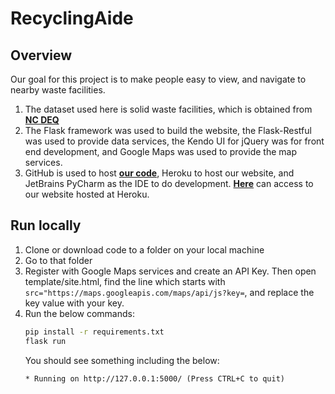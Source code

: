 # RecyclingAide

## Overview
Our goal for this project is to make people easy to view, and navigate to nearby waste facilities. 
1. The dataset used here is solid waste facilities, which is obtained from <a href="https://deq.nc.gov/about/divisions/waste-management/sw/data/facility-lists"><b>NC DEQ</b></a>
2. The Flask framework was used to build the website, the Flask-Restful was used to provide data services, the Kendo UI for jQuery was for front end development, and Google Maps was used to provide the map services.
3. GitHub is used to host <a href="https://github.com/yayazhao/RecyclingAide"><b>our code</b></a>, Heroku to host our website, and JetBrains PyCharm as the IDE to do development. <a href="https://recycling-aide.herokuapp.com"><b>Here</b></a> can access to our website hosted at Heroku.

## Run locally
1. Clone or download code to a folder on your local machine
2. Go to that folder
3. Register with Google Maps services and create an API Key. Then open template/site.html, find the line which starts with ```src="https://maps.googleapis.com/maps/api/js?key=```, and replace the key value with your key.
3. Run the below commands:
   ```bash
   pip install -r requirements.txt
   flask run
   ```
   You should see something including the below:
   ```buildoutcfg
   * Running on http://127.0.0.1:5000/ (Press CTRL+C to quit)
   ```